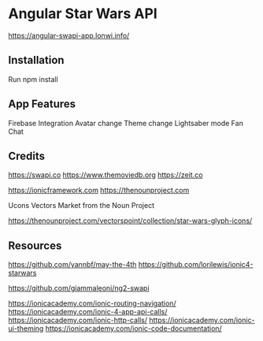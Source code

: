 # Angular Star Wars API
https://angular-swapi-app.lonwi.info/

## Installation

Run npm install

## App Features
Firebase Integration 
Avatar change
Theme change
Lightsaber mode
Fan Chat

## Credits

https://swapi.co
https://www.themoviedb.org
https://zeit.co

https://ionicframework.com
https://thenounproject.com

Ucons Vectors Market from the Noun Project

https://thenounproject.com/vectorspoint/collection/star-wars-glyph-icons/


## Resources

https://github.com/yannbf/may-the-4th
https://github.com/lorilewis/ionic4-starwars

https://github.com/giammaleoni/ng2-swapi

https://ionicacademy.com/ionic-routing-navigation/
https://ionicacademy.com/ionic-4-app-api-calls/
https://ionicacademy.com/ionic-http-calls/
https://ionicacademy.com/ionic-ui-theming
https://ionicacademy.com/ionic-code-documentation/